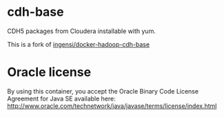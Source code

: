 # cdh-base

CDH5 packages from Cloudera installable with yum.

This is a fork of [ingensi/docker-hadoop-cdh-base](https://github.com/Ingensi/docker-hadoop-cdh-base)


# Oracle license

By using this container, you accept the Oracle Binary Code License Agreement for Java SE available here: http://www.oracle.com/technetwork/java/javase/terms/license/index.html
